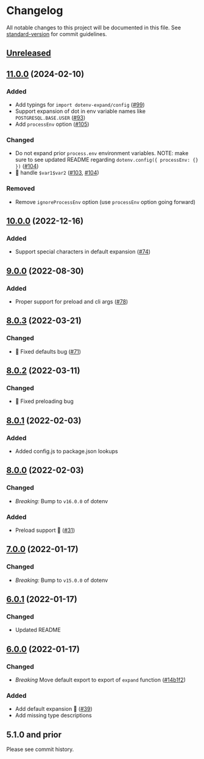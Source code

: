 # Changelog

All notable changes to this project will be documented in this file. See [standard-version](https://github.com/conventional-changelog/standard-version) for commit guidelines.

## [Unreleased](https://github.com/motdotla/dotenv-expand/compare/v11.0.0...master)

## [11.0.0](https://github.com/motdotla/dotenv-expand/compare/v10.0.0...v11.0.0) (2024-02-10)

### Added

- Add typings for `import dotenv-expand/config` ([#99](https://github.com/motdotla/dotenv-expand/pull/99))
- Support expansion of dot in env variable names like `POSTGRESQL.BASE.USER` ([#93](https://github.com/motdotla/dotenv-expand/pull/93))
- Add `processEnv` option ([#105](https://github.com/motdotla/dotenv-expand/pull/105))

### Changed

- Do not expand prior `process.env` environment variables. NOTE: make sure to see updated README regarding `dotenv.config({ processEnv: {} })` ([#104](https://github.com/motdotla/dotenv-expand/pull/104))
- 🐞 handle `$var1$var2` ([#103](https://github.com/motdotla/dotenv-expand/issues/103), [#104](https://github.com/motdotla/dotenv-expand/pull/104))

### Removed

- Remove `ignoreProcessEnv` option (use `processEnv` option going forward)

## [10.0.0](https://github.com/motdotla/dotenv-expand/compare/v9.0.0...v10.0.0) (2022-12-16)

### Added

- Support special characters in default expansion ([#74](https://github.com/motdotla/dotenv-expand/pull/74))

## [9.0.0](https://github.com/motdotla/dotenv-expand/compare/v8.0.3...v9.0.0) (2022-08-30)

### Added

- Proper support for preload and cli args ([#78](https://github.com/motdotla/dotenv-expand/pull/78))

## [8.0.3](https://github.com/motdotla/dotenv-expand/compare/v8.0.2...v8.0.3) (2022-03-21)

### Changed

- 🐞 Fixed defaults bug ([#71](https://github.com/motdotla/dotenv-expand/pull/71))

## [8.0.2](https://github.com/motdotla/dotenv-expand/compare/v8.0.1...v8.0.2) (2022-03-11)

### Changed

- 🐞 Fixed preloading bug

## [8.0.1](https://github.com/motdotla/dotenv-expand/compare/v8.0.0...v8.0.1) (2022-02-03)

### Added

- Added config.js to package.json lookups

## [8.0.0](https://github.com/motdotla/dotenv-expand/compare/v7.0.0...v8.0.0) (2022-02-03)

### Changed

- _Breaking:_ Bump to `v16.0.0` of dotenv

### Added

- Preload support 🎉 ([#31](https://github.com/motdotla/dotenv-expand/pull/31))

## [7.0.0](https://github.com/motdotla/dotenv-expand/compare/v6.0.1...v7.0.0) (2022-01-17)

### Changed

- _Breaking:_ Bump to `v15.0.0` of dotenv

## [6.0.1](https://github.com/motdotla/dotenv-expand/compare/v6.0.0...v6.0.1) (2022-01-17)

### Changed

- Updated README

## [6.0.0](https://github.com/motdotla/dotenv-expand/compare/v5.1.0...v6.0.0) (2022-01-17)

### Changed

- _Breaking_ Move default export to export of `expand` function ([#14b1f2](https://github.com/motdotla/dotenv-expand/commit/14b1f28f608bc73450dca8c5aaf3a1e4f65e09ca))

### Added

- Add default expansion 🎉 ([#39](https://github.com/motdotla/dotenv-expand/pull/39))
- Add missing type descriptions

## 5.1.0 and prior

Please see commit history.




